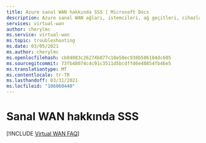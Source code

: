 ```yaml
---
title: Azure sanal WAN hakkında SSS | Microsoft Docs
description: Azure sanal WAN ağları, istemcileri, ağ geçitleri, cihazlar, iş ortakları ve bağlantılar hakkında sık sorulan soruların yanıtlarını görün.
services: virtual-wan
author: cherylmc
ms.service: virtual-wan
ms.topic: troubleshooting
ms.date: 03/05/2021
ms.author: cherylmc
ms.openlocfilehash: cb84083c26274b877c18e58ec938b586184dc605
ms.sourcegitcommit: 73fb48074c4c91c3511d5bcdffd6e40854fb46e5
ms.translationtype: MT
ms.contentlocale: tr-TR
ms.lasthandoff: 03/31/2021
ms.locfileid: "106060440"
---
```

# <a name="virtual-wan-faq"></a>Sanal WAN hakkında SSS

[!INCLUDE [Virtual WAN FAQ](../../includes/virtual-wan-faq-include.md)]
